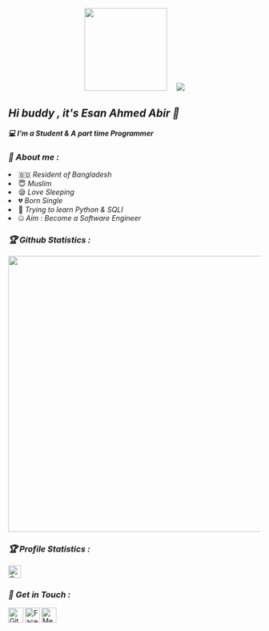 <!-- Github README -->
<p align="center"><a href="https://github.com/EsanAhmedAbir">
<img height="165" src="https://github-readme-stats.vercel.app/api?username=EsanAhmedAbir&show_icons=true&include_all_commits=true&theme=react&cache_seconds=3200&hide_border=true" /></a>
&nbsp;&nbsp;&nbsp;
<a href="https://github.com/htr-tech"><img src="https://github-readme-stats.vercel.app/api/top-langs/?username=EsanAhmedAbir&layout=compact&theme=react&hide_border=true" />
</a></p>

<h2><b><i>Hi buddy , it's Esan Ahmed Abir 👋</i></b></h2>
<b><i>💻 I'm a Student & A part time Programmer</i></b>

<h3><b><i>🤠 About me :</i></b></h3>
<li> 🇧🇩 <i>Resident of Bangladesh</i></li>
<li> 😇 <i>Muslim</i></li>
<li> 😪 <i>Love Sleeping</i></li>
<li> 💔 <i>Born Single</i></li>
<li> 🐍 <i>Trying to learn Python & SQLI</i></li>
<li> 🤐 <i>Aim : Become a Software Engineer</i></li>

<h3><b><i>🏆 Github Statistics :</i></b></h3>
<a href="https://github.com/EsanAhmedAbir"><img width=550 src="https://github-profile-trophy.vercel.app/?username=EsanAhmedAbir&theme=dracula&no-frame=true&title=Followers,Stars,Commit,Repository,Issues"/></a>

<h3><b><i>🏆 Profile Statistics :</i></b></h3>
<a href="https://github.com/EsanAhmedAbir"><img height="25" title="Counter" src="https://komarev.com/ghpvc/?username=EsanAhmedAbir&color=blueviolet&style=flat-square"></a>

<h3><b><i>📡 Get in Touch :</i></b></h3>
<a href="https://github.com/EsanAhmedAbir"><img align="left" title="Github" alt="Github" width="30px" src="assets/github.png" /></a>
<a href="https://fb.com/Abir.official.Profile"><img align="left" title="Facebook" alt="Facebook" width="30px" src="assets/facebook.png" /></a>
<a href="https://m.me/Abir.Official.Profile"><img align="left" title="Messenger" alt="Messenger" width="30px" src="assets/messenger.png" /></a>



